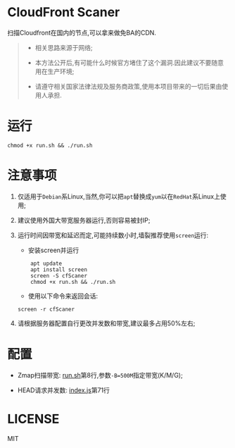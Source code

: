 # CloudFront Scaner

扫描Cloudfront在国内的节点,可以拿来做免BA的CDN.

> *   相关思路来源于网络;
>
> *   本方法公开后,有可能什么时候官方堵住了这个漏洞.因此建议不要随意用在生产环境;
>
> *   请遵守相关国家法律法规及服务商政策,使用本项目带来的一切后果由使用人承担.

# 运行

```shell
chmod +x run.sh && ./run.sh
```

# 注意事项

1.  仅适用于`Debian`系Linux,当然,你可以把`apt`替换成`yum`以在`RedHat`系Linux上使用;

2.  建议使用外国大带宽服务器运行,否则容易被封IP;

3.  运行时间因带宽和延迟而定,可能持续数小时,墙裂推荐使用`screen`运行:

    *   安装screen并运行

    ```shell
        apt update
        apt install screen
        screen -S cfScaner
        chmod +x run.sh && ./run.sh
    ```

    *   使用以下命令来返回会话:

    ```shell
    screen -r cfScaner
    ```

4.  请根据服务器配置自行更改并发数和带宽,建议最多占用50%左右;

# 配置

*   Zmap扫描带宽:
    [run.sh](./run.sh)第8行,参数`-B=500M`指定带宽(K/M/G);

*   HEAD请求并发数:
    [index.js](./index.js)第71行

# LICENSE

MIT
